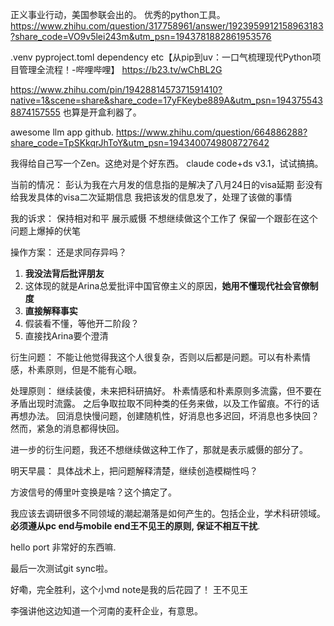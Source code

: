 
正义事业行动，美国参联会出的。
优秀的python工具。
https://www.zhihu.com/question/317758961/answer/1923959912158963183?share_code=VO9v5lei243m&utm_psn=1943781882861953576

.venv pyproject.toml dependency etc【从pip到uv：一口气梳理现代Python项目管理全流程！-哔哩哔哩】 https://b23.tv/wChBL2G

https://www.zhihu.com/pin/1942881457371591410?native=1&scene=share&share_code=17yFKeybe889A&utm_psn=1943755438874157555
也算是开盒利器了。

awesome llm app github.
https://www.zhihu.com/question/664886288?share_code=TpSKkqrJhToY&utm_psn=1943400749808727642 

我得给自己写一个Zen。这绝对是个好东西。
claude code+ds v3.1，试试搞搞。


当前的情况：
彭认为我在六月发的信息指的是解决了八月24日的visa延期
彭没有给我发具体的visa二次延期信息
我把该发的信息发了，处理了该做的事情


我的诉求：
保持相对和平
展示威慑
不想继续做这个工作了
保留一个跟彭在这个问题上爆掉的伏笔


操作方案：
还是求同存异吗？
1) **我没法背后批评朋友**
2) 这体现的就是Arina总爱批评中国官僚主义的原因，**她用不懂现代社会官僚制度**
3) **直接解释事实**
4) 假装看不懂，等他开二阶段？
5) 直接找Arina要个澄清 


衍生问题：
不能让他觉得我这个人很复杂，否则以后都是问题。可以有朴素情感，朴素原则，但是不能有心眼。


处理原则：
继续装傻，未来把科研搞好。
朴素情感和朴素原则多流露，但不要在矛盾出现时流露。
之后争取拉取不同种类的任务来做，以及工作留痕。不行的话再想办法。
回消息快慢问题，创建随机性，好消息也多迟回，坏消息也多快回？然而，紧急的消息都得快回。

进一步的衍生问题，我还不想继续做这种工作了，那就是表示威慑的部分了。

明天早晨：
具体战术上，把问题解释清楚，继续创造模糊性吗？

方波信号的傅里叶变换是啥？这个搞定了。





我应该去调研很多不同领域的潮起潮落是如何产生的。包括企业，学术科研领域。
**必须遵从pc end与mobile end王不见王的原则, 保证不相互干扰**. 

hello port
非常好的东西嘛. 

最后一次测试git sync啦。

好嘞，完全胜利，这个小md note是我的后花园了！
王不见王

李强讲他这边知道一个河南的麦秆企业，有意思。